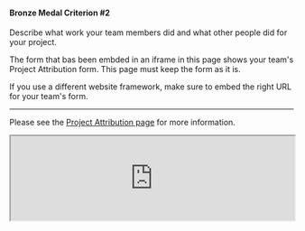 #### Bronze Medal Criterion \#2

Describe what work your team members did and what other people did for your
project.

The form that bas been embded in an iframe in this page shows your team's
Project Attribution form. This page must keep the form as it is.

If you use a different website framework, make sure to embed the right URL for
your team's form.

---

Please see the
[Project Attribution page](https://competition.igem.org/deliverables/project-attribution)
for more information.

<!-- !!! LEAVE THE IFRAME CODE BELOW AS IT IS, THE ATTRIBUTION FORM OF YOUR TEAM !!! -->
<!-- !!! WILL BE DISPLAYED ON THIS PAGE. DO NOT REMOVE IT, OTHERWISE YOU RISK OF !!! -->
<!-- !!! NOT MEETING BRONZE MEDAL CRITERION #2  -->
<!-- !!! DO NOT CHANGE ITS INDENTATION !!! -->
<div class="row mt-4">
  <script type="text/javascript">
    // Listen to size change and update form height
    window.addEventListener("message", function (e) {
      if (e.origin === "https://teams.igem.org") {
        const {type, data} = JSON.parse(e.data);
        if (type === "igem-attribution-form") {
          const element = document.getElementById("igem-attribution-form");
          element.style.height = `${data + 50}px`;
        }
      }
    });
  </script>
  <iframe style='width: 100%' id="igem-attribution-form"
    src="https://teams.igem.org/TeamID/attributions">
  </iframe>
</div>
<!-- DO NOT REMOVE THE IFRAME CODE ABOVE -->

